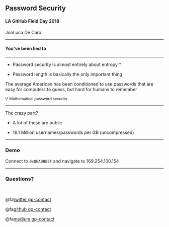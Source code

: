 ## Password Security

#### LA GitHub Field Day 2018

JonLuca De Caro

---

#### You've been lied to

---

* Password security is almost entirely about entropy \*

* Password length is basically the only important thing

The average American has been conditioned to use passwords that are easy for computers to guess, but hard for humans to remember

<p style="font-size: 12px">\* Mathematical password security</p>


---

The crazy part?

- A lot of these are public

- 16.1 Million usernames/passwords per GB (uncompressed)

---

### Demo

Connect to `0xDEADBEEF` and navigate to 169.254.100.154


---

### Questions?

<br>

@fa[twitter gp-contact](@jonlucadecaro)

@fa[github gp-contact](jonluca)

@fa[medium gp-contact](@jonluca)